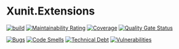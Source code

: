 # Xunit.Extensions

[![build](https://github.com/ku3mich/Xunit.Extensions/workflows/build/badge.svg)](https://github.com/ku3mich/Xunit.Extensions)
[![Maintainability Rating](https://sonarcloud.io/api/project_badges/measure?project=ku3mich_XUnit.Extensions&metric=sqale_rating)](https://sonarcloud.io/dashboard?id=ku3mich_XUnit.Extensions)
[![Coverage](https://sonarcloud.io/api/project_badges/measure?project=ku3mich_XUnit.Extensions&metric=coverage)](https://sonarcloud.io/dashboard?id=ku3mich_XUnit.Extensions)
[![Quality Gate Status](https://sonarcloud.io/api/project_badges/measure?project=ku3mich_XUnit.Extensions&metric=alert_status)](https://sonarcloud.io/dashboard?id=ku3mich_XUnit.Extensions)

[![Bugs](https://sonarcloud.io/api/project_badges/measure?project=ku3mich_XUnit.Extensions&metric=bugs)](https://sonarcloud.io/dashboard?id=ku3mich_XUnit.Extensions)
[![Code Smells](https://sonarcloud.io/api/project_badges/measure?project=ku3mich_XUnit.Extensions&metric=code_smells)](https://sonarcloud.io/dashboard?id=ku3mich_XUnit.Extensions)
[![Technical Debt](https://sonarcloud.io/api/project_badges/measure?project=ku3mich_XUnit.Extensions&metric=sqale_index)](https://sonarcloud.io/dashboard?id=ku3mich_XUnit.Extensions)
[![Vulnerabilities](https://sonarcloud.io/api/project_badges/measure?project=ku3mich_XUnit.Extensions&metric=vulnerabilities)](https://sonarcloud.io/dashboard?id=ku3mich_XUnit.Extensions)

